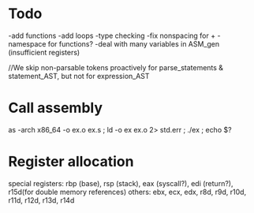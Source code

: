 # Todo
-add functions
-add loops
-type checking
-fix nonspacing for +
-namespace for functions? 
-deal with many variables in ASM_gen (insufficient registers)

//We skip non-parsable tokens proactively for parse_statements & statement_AST, but not for expression_AST


# Call assembly
as -arch x86_64 -o ex.o ex.s ;
ld -o ex ex.o 2> std.err ; ./ex ; echo $?

# Register allocation
special registers: rbp (base), rsp (stack), eax (syscall?), edi (return?), r15d(for double memory references)
others: ebx, ecx, edx, r8d, r9d, r10d, r11d, r12d, r13d, r14d